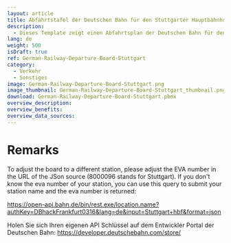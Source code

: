 ```yaml
---
layout: article
title: Abfahrtstafel der Deutschen Bahn für den Stuttgarter Hauptbahnhof
description: 
  - Dieses Template zeigt einen Abfahrtsplan der Deutschen Bahn für den Stuttgarter Hauptbahnhof. Es beinhaltet Abfahrtszeiten, Verspätungen, Zugtyp, sowie Route, Zielort und Gleis.
lang: de
weight: 500
isDraft: true
ref: German-Railway-Departure-Board-Stuttgart
category:
  - Verkehr
  - Sonstiges
image: German-Railway-Departure-Board-Stuttgart.png
image_thumbnail: German-Railway-Departure-Board-Stuttgart_thumbnail.png
download: German-Railway-Departure-Board-Stuttgart.pbmx
overview_description:
overview_benefits:
overview_data_sources:
---
```

# Remarks
To adjust the board to a different station, please adjust the EVA number in the URL of the JSon source (8000096 stands for Stuttgart).
If you don't know the eva number of your station, you can use this query to submit your station name and the eva number is returned:

https://open-api.bahn.de/bin/rest.exe/location.name?authKey=DBhackFrankfurt0316&lang=de&input=Stuttgart+hbf&format=json

Holen Sie sich Ihren eigenen API Schlüssel auf dem Entwickler Portal der Deutschen Bahn:
https://developer.deutschebahn.com/store/
